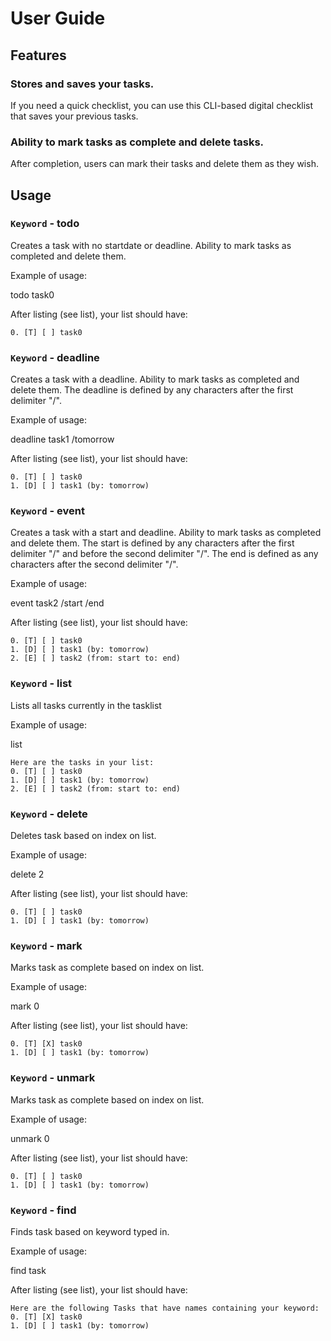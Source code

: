 # User Guide

## Features 

### Stores and saves your tasks.

If you need a quick checklist, you can use this CLI-based digital checklist that saves your previous tasks.

### Ability to mark tasks as complete and delete tasks.

After completion, users can mark their tasks and delete them as they wish.

## Usage

### `Keyword` - todo

Creates a task with no startdate or deadline. Ability to mark tasks as completed and delete them.

Example of usage: 

todo task0

After listing (see list), your list should have:

```
0. [T] [ ] task0
```

### `Keyword` - deadline

Creates a task with a deadline. Ability to mark tasks as completed and delete them. The deadline is defined by any characters after the first delimiter "/".

Example of usage: 

deadline task1 /tomorrow

After listing (see list), your list should have:

```
0. [T] [ ] task0
1. [D] [ ] task1 (by: tomorrow)
```

### `Keyword` - event

Creates a task with a start and deadline. Ability to mark tasks as completed and delete them. The start is defined by any characters after the first delimiter "/" and before the second delimiter "/". The end is defined as any characters after the second delimiter "/".

Example of usage: 

event task2 /start /end

After listing (see list), your list should have:

```
0. [T] [ ] task0
1. [D] [ ] task1 (by: tomorrow)
2. [E] [ ] task2 (from: start to: end)
```



### `Keyword` - list

Lists all tasks currently in the tasklist

Example of usage: 

list

```
Here are the tasks in your list:
0. [T] [ ] task0
1. [D] [ ] task1 (by: tomorrow)
2. [E] [ ] task2 (from: start to: end)
```


### `Keyword` - delete

Deletes task based on index on list. 

Example of usage: 

delete 2

After listing (see list), your list should have:

```
0. [T] [ ] task0
1. [D] [ ] task1 (by: tomorrow)
```

### `Keyword` - mark

Marks task as complete based on index on list. 

Example of usage: 

mark 0

After listing (see list), your list should have:

```
0. [T] [X] task0
1. [D] [ ] task1 (by: tomorrow)
```

### `Keyword` - unmark

Marks task as complete based on index on list. 

Example of usage: 

unmark 0

After listing (see list), your list should have:

```
0. [T] [ ] task0
1. [D] [ ] task1 (by: tomorrow)
```

### `Keyword` - find

Finds task based on keyword typed in.

Example of usage: 

find task

After listing (see list), your list should have:

```
Here are the following Tasks that have names containing your keyword:
0. [T] [X] task0
1. [D] [ ] task1 (by: tomorrow)
```
